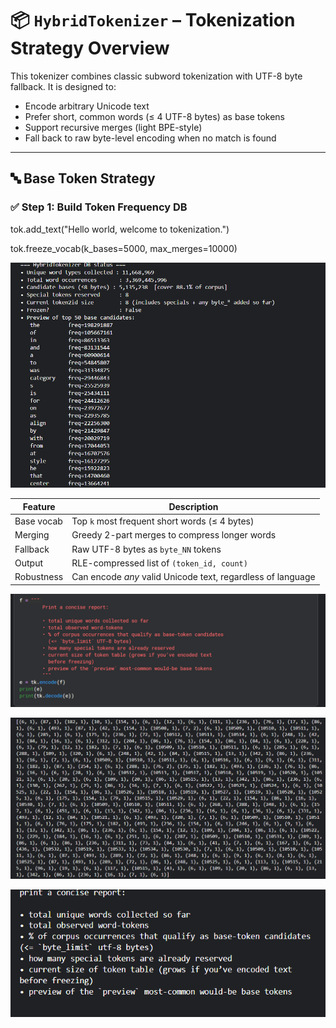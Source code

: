 # 📦 `HybridTokenizer` – Tokenization Strategy Overview

This tokenizer combines classic subword tokenization with UTF-8 byte fallback. It is designed to:

- Encode arbitrary Unicode text
- Prefer short, common words (≤ 4 UTF-8 bytes) as base tokens
- Support recursive merges (light BPE-style)
- Fall back to raw byte-level encoding when no match is found

---

## 🔤 Base Token Strategy

### ✅ Step 1: Build Token Frequency DB


tok.add_text("Hello world, welcome to tokenization.")

tok.freeze_vocab(k_bases=5000, max_merges=10000)



<p align="center">
  <img src="scrshots\Screenshot 2025-08-04 180616.png" alt="vocab_status" width="600">
</p>

| Feature    | Description                                                 |
| ---------- | ----------------------------------------------------------- |
| Base vocab | Top `k` most frequent short words (≤ 4 bytes)               |
| Merging    | Greedy 2-part merges to compress longer words               |
| Fallback   | Raw UTF-8 bytes as `byte_NN` tokens                         |
| Output     | RLE-compressed list of `(token_id, count)`                  |
| Robustness | Can encode *any* valid Unicode text, regardless of language |

<p align="center">
  <img src="scrshots\Screenshot 2025-08-04 180534.png" alt="code" width="600">
</p>
<p align="center">
  <img src="scrshots\Screenshot 2025-08-04 180548.png" alt="encoded" width="600">
</p>
<p align="center">
  <img src="scrshots\Screenshot 2025-08-04 180559.png" alt="decoded" width="600">
</p>
